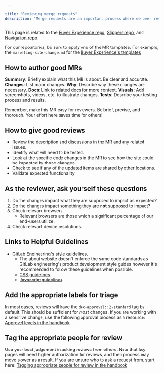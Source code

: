 ```yaml
---

title: "Reviewing merge requests"
description: "Merge requests are an important process where we peer review incoming changes to ensure code and content meets our standards and does not break any existing functionality."
---
```








This page is related to the [Buyer Experience repo](https://gitlab.com/gitlab-com/marketing/digital-experience/buyer-experience), [Slippers repo](https://gitlab.com/gitlab-com/marketing/digital-experience/slippers-ui), and [Navigation repo](https://gitlab.com/gitlab-com/marketing/digital-experience/navigation). 

For our repositories, be sure to apply one of the MR templates: For example, the `marketing-site-change.md` for the [Buyer Experience's templates](https://gitlab.com/gitlab-com/marketing/digital-experience/buyer-experience/-/tree/main/.gitlab/merge_request_templates)


## How to author good MRs 

**Summary**: Briefly explain what this MR is about. Be clear and accurate.
**Changes**: List major changes.
**Why**: Describe why these changes are necessary.
**Docs**: Link to related docs for more context.
**Visuals**: Add screenshots, videos, etc. to illustrate changes.
**Tests**: Describe your testing process and results.

Remember, make this MR easy for reviewers. Be brief, precise, and thorough. Your effort here saves time for others!

## How to give good reviews

* Review the description and discussions in the MR and any related issues.
* Identify what will need to be tested.
* Look at the specific code changes in the MR to see how the site could be impacted by those changes.
* Check to see if any of the updated items are shared by other locations.
* Validate expected functionality 

## As the reviewer, ask yourself these questions

1. Do the changes impact what they are supposed to impact as expected?
1. Do the changes impact something they are **not** supposed to impact?
1. Check relevant browsers.
    * Relevant browsers are those which a significant percentage of our end-users utilize.
1. Check relevant device resolutions.

## Links to Helpful Guidelines

* [GitLab Engineering's style guidelines](https://docs.gitlab.com/ee/development/contributing/style_guides.html).
    * The about website doesn't enforce the same code standards as GitLab engineering's product development style guides however it's recommended to follow these guidelines when possible.
    * [CSS guidelines](https://docs.gitlab.com/ee/development/fe_guide/style/scss.html).
    * [Javascript guidelines](https://docs.gitlab.com/ee/development/fe_guide/style/javascript.html).

## Add the appropriate labels for triage

In most cases, reviews will have the `dex-approval::2-standard` tag by default. This should be sufficient for _most_ changes. If you are working with a sensitive change, use the following approval process as a resource: [Approvel levels in the handbook](https://about.gitlab.com/handbook/marketing/digital-experience/marketing-site-approval-process/#approval-levels) 

##  Tag the appropriate people for review

Use your best judgement in asking reviews from others. Note that key pages will need higher authorization for reviews, and their process may move slower as a result. If you are unsure who to ask a request from, start here: [Tagging appropriate people for review in the handbook](https://about.gitlab.com/handbook/marketing/digital-experience/marketing-site-approval-process/#step-3-tag-the-appropriate-people-for-review)

